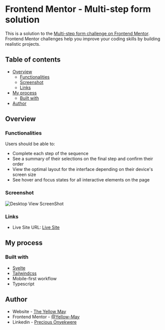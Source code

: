 # Frontend Mentor - Multi-step form solution

This is a solution to the [Multi-step form challenge on Frontend Mentor](https://www.frontendmentor.io/challenges/multistep-form-YVAnSdqQBJ). Frontend Mentor challenges help you improve your coding skills by building realistic projects.

## Table of contents

- [Overview](#overview)
  - [Functionalities](#functionalities)
  - [Screenshot](#screenshot)
  - [Links](#links)
- [My process](#my-process)
  - [Built with](#built-with)
- [Author](#author)

## Overview

### Functionalities

Users should be able to:

- Complete each step of the sequence
- See a summary of their selections on the final step and confirm their order
- View the optimal layout for the interface depending on their device's screen size
- See hover and focus states for all interactive elements on the page

### Screenshot

![Desktop View ScreenShot](./screenshot.jpeg)

### Links

- Live Site URL: [Live Site]()

## My process

### Built with

- [Svelte](https://svelte.dev/)
- [Tailwindcss](https://tailwindcss.com/)
- Mobile-first workflow
- Typescript

## Author

- Website - [The Yellow May](https://yellow-may.vercel.app/)
- Frontend Mentor - [@Yellow-May](https://www.frontendmentor.io/profile/Yellow-May)
- Linkedin - [Precious Onyekwere](https://www.linkedin.com/in/precious-onyekwere-7a87001b5/)
